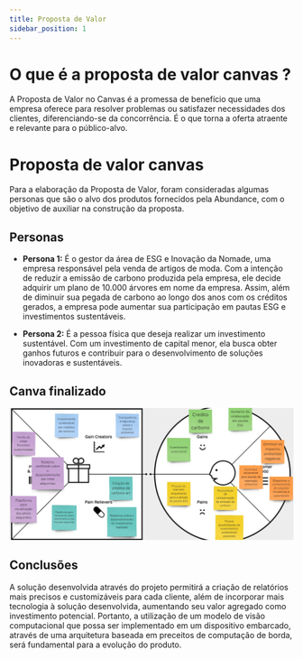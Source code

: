 ```yaml
---
title: Proposta de Valor
sidebar_position: 1
--- 
```

# O que é a proposta de valor canvas ?
A Proposta de Valor no Canvas é a promessa de benefício que uma empresa oferece para resolver problemas ou satisfazer necessidades dos clientes, diferenciando-se da concorrência. É o que torna a oferta atraente e relevante para o público-alvo.

# Proposta de valor canvas
Para a elaboração da Proposta de Valor, foram consideradas algumas personas que são o alvo dos produtos fornecidos pela Abundance, com o objetivo de auxiliar na construção da proposta.

## Personas
- **Persona 1:** É o gestor da área de ESG e Inovação da Nomade, uma empresa responsável pela venda de artigos de moda. Com a intenção de reduzir a emissão de carbono produzida pela empresa, ele decide adquirir um plano de 10.000 árvores em nome da empresa. Assim, além de diminuir sua pegada de carbono ao longo dos anos com os créditos gerados, a empresa pode aumentar sua participação em pautas ESG e investimentos sustentáveis.

- **Persona 2:** É a pessoa física que deseja realizar um investimento sustentável. Com um investimento de capital menor, ela busca obter ganhos futuros e contribuir para o desenvolvimento de soluções inovadoras e sustentáveis.

## Canva finalizado
![Canvas de proposta de valor](../../../static/img/sprint-1/Canva.jpg)
## Conclusões
A solução desenvolvida através do projeto permitirá a criação de relatórios mais precisos e customizáveis para cada cliente, além de incorporar mais tecnologia à solução desenvolvida, aumentando seu valor agregado como investimento potencial. Portanto, a utilização de um modelo de visão computacional que possa ser implementado em um dispositivo embarcado, através de uma arquitetura baseada em preceitos de computação de borda, será fundamental para a evolução do produto.
